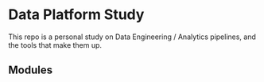 # Data Platform Study

This repo is a personal study on Data Engineering / Analytics pipelines, and the tools that make them up.


## Modules
